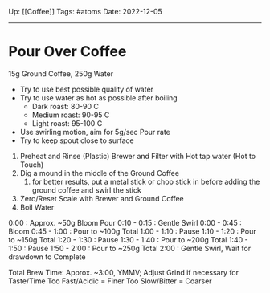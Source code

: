 Up: [[Coffee]]
Tags: #atoms 
Date: 2022-12-05
___
# Pour Over Coffee

15g Ground Coffee, 250g Water

- Try to use best possible quality of water
- Try to use water as hot as possible after boiling
	- Dark roast: 80-90 C
	- Medium roast: 90-95 C
	- Light roast: 95-100 C
- Use swirling motion, aim for 5g/sec Pour rate
- Try to keep spout close to surface

1. Preheat and Rinse (Plastic) Brewer and Filter with Hot tap water (Hot to Touch)
2. Dig a mound in the middle of the Ground Coffee
	1. for better results, put a metal stick or chop stick in before adding the ground coffee and swirl the stick 
3. Zero/Reset Scale with Brewer and Ground Coffee
4. Boil Water

0:00 : Approx. ~50g Bloom Pour
0:10 - 0:15 : Gentle Swirl
0:00 - 0:45 : Bloom
0:45 - 1:00 : Pour to ~100g Total
1:00 - 1:10 : Pause
1:10 - 1:20 : Pour to ~150g Total
1:20 - 1:30 : Pause
1:30 - 1:40 : Pour to ~200g Total
1:40 - 1:50 : Pause
1:50 - 2:00 : Pour to ~250g Total
2:00 : Gentle Swirl, Wait for drawdown to Complete

Total Brew Time: Approx. ~3:00, YMMV; Adjust Grind if necessary for Taste/Time
Too Fast/Acidic = Finer
Too Slow/Bitter = Coarser


